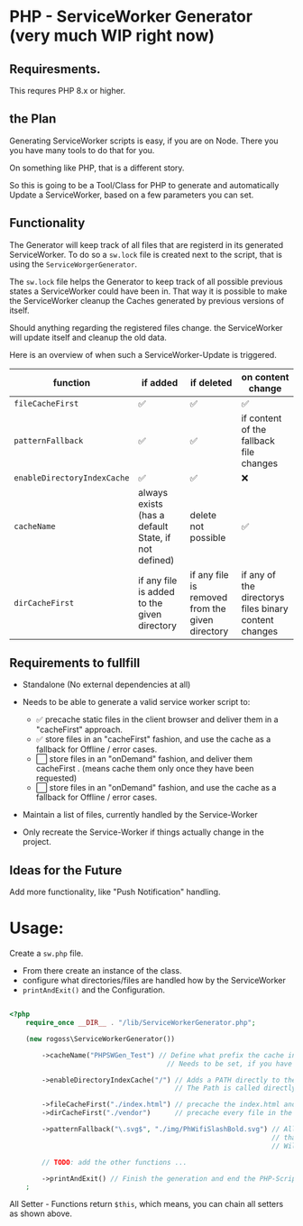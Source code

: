 # PHP - ServiceWorker Generator (very much WIP right now)

## Requiresments.

This requres PHP 8.x or higher.

## the Plan

Generating ServiceWorker scripts is easy, if you are on Node. There you you have many tools to do that for you.

On something like PHP, that is a different story.

So this is going to be a Tool/Class for PHP to generate and automatically Update a ServiceWorker, based on a few parameters you can set.

## Functionality

The Generator will keep track of all files that are registerd in its generated ServiceWorker.
To do so a `sw.lock` file is created next to the script, that is using the `ServiceWorgerGenerator`.

The `sw.lock` file helps the Generator to keep track of all possible previous states a ServiceWorker could have been in.
That way it is possible to make the ServiceWorker cleanup the Caches generated by previous versions of itself.

Should anything regarding the registered files change. the ServiceWorker will update itself and cleanup the old data.

Here is an overview of when such a ServiceWorker-Update is triggered.

| function                    | if added                                            | if deleted                                      | on content change                                     |
| --------------------------- | --------------------------------------------------- | ----------------------------------------------- | ----------------------------------------------------- |
| `fileCacheFirst`            | ✅                                                  | ✅                                              | ✅                                                    |
| `patternFallback`           | ✅                                                  | ✅                                              | if content of the fallback file changes               |
| `enableDirectoryIndexCache` | ✅                                                  | ✅                                              | ❌                                                    |
| `cacheName`                 | always exists (has a default State, if not defined) | delete not possible                             | ✅                                                    |
| `dirCacheFirst`             | if any file is added to the given directory         | if any file is removed from the given directory | if any of the directorys files binary content changes |

## Requirements to fullfill

-   Standalone (No external dependencies at all)

-   Needs to be able to generate a valid service worker script to:

    -   ✅ precache static files in the client browser and deliver them in a "cacheFirst" approach.
    -   ✅ store files in an "cacheFirst" fashion, and use the cache as a fallback for Offline / error cases.
    -   ⬜️ store files in an "onDemand" fashion, and deliver them cacheFirst . (means cache them only once they have been requested)
    -   ⬜️ store files in an "onDemand" fashion, and use the cache as a fallback for Offline / error cases.

-   Maintain a list of files, currently handled by the Service-Worker

-   Only recreate the Service-Worker if things actually change in the project.

## Ideas for the Future

Add more functionality, like "Push Notification" handling.

# Usage:

Create a `sw.php` file.

-   From there create an instance of the class.
-   configure what directories/files are handled how by the ServiceWorker
-   `printAndExit()` and the Configuration.

```php

<?php
    require_once __DIR__ . "/lib/ServiceWorkerGenerator.php";

    (new rogoss\ServiceWorkerGenerator())

        ->cacheName("PHPSWGen_Test") // Define what prefix the cache in the browser will receive
                                       // Needs to be set, if you have multiple ServiceWorkers in different scopes on the same server.

        ->enableDirectoryIndexCache("/") // Adds a PATH directly to the precache cacheFirt list
                                         // The Path is called directly by the ServiceWorker

        ->fileCacheFirst("./index.html") // precache the index.html and deliver it CacheFirst
        ->dirCacheFirst("./vendor")      // precache every file in the folder ./vendor and deliver it CacheFirst

        ->patternFallback("\.svg$", "./img/PhWifiSlashBold.svg") // All requests that end in .svg (or .SVG, it is not case sensitive)
                                                                 // that are not answered with 2xx or 3xx by the Server
                                                                 // Will be answered by ServiceWorker with the "./img/PhWifiSlashBold.svg"

        // TODO: add the other functions ...

        ->printAndExit() // Finish the generation and end the PHP-Script
    ;
```

All Setter - Functions return `$this`, which means, you can chain all setters as shown above.
